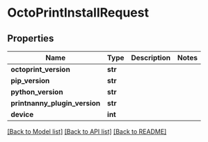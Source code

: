 # OctoPrintInstallRequest


## Properties
Name | Type | Description | Notes
------------ | ------------- | ------------- | -------------
**octoprint_version** | **str** |  | 
**pip_version** | **str** |  | 
**python_version** | **str** |  | 
**printnanny_plugin_version** | **str** |  | 
**device** | **int** |  | 

[[Back to Model list]](../README.md#documentation-for-models) [[Back to API list]](../README.md#documentation-for-api-endpoints) [[Back to README]](../README.md)


